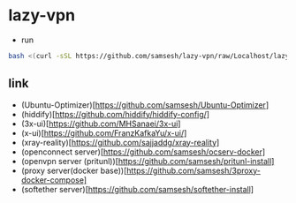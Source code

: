 # lazy-vpn
- run 
```bash
bash <(curl -sSL https://github.com/samsesh/lazy-vpn/raw/Localhost/lazy.sh)
```
## link 
- (Ubuntu-Optimizer)[https://github.com/samsesh/Ubuntu-Optimizer]
- (hiddify)[https://github.com/hiddify/hiddify-config/]
- (3x-ui)[https://github.com/MHSanaei/3x-ui]
- (x-ui)[https://github.com/FranzKafkaYu/x-ui/]
- (xray-reality)[https://github.com/sajjaddg/xray-reality]
- (openconnect server)[https://github.com/samsesh/ocserv-docker]
- (openvpn server (pritunl))[https://github.com/samsesh/pritunl-install]
- (proxy server(docker base))[https://github.com/samsesh/3proxy-docker-compose]
- (softether server)[https://github.com/samsesh/softether-install]